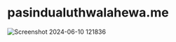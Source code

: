 <h1>pasindualuthwalahewa.me</h1>

![Screenshot 2024-06-10 121836](https://github.com/pasindu-2002/Portfolio-Website-new/assets/87941322/c587414b-fa44-421e-a724-a0b3bdba2f82)


